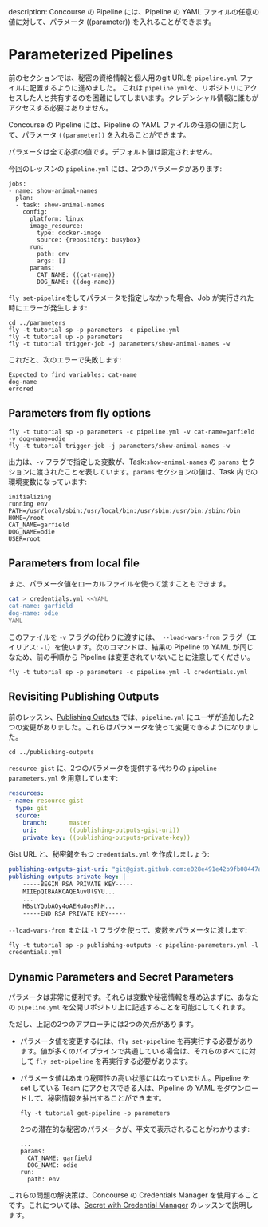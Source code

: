 description: Concourse の Pipeline には、Pipeline の YAML ファイルの任意の値に対して、パラメータ ((parameter)) を入れることができます。

# Parameterized Pipelines

前のセクションでは、秘密の資格情報と個人用のgit URLを `pipeline.yml` ファイルに配置するように進めました。 これは `pipeline.yml`を、リポジトリにアクセスした人と共有するのを困難にしてしまいます。クレデンシャル情報に誰もがアクセスする必要はありません。

Concourse の Pipeline には、Pipeline の YAML ファイルの任意の値に対して、パラメータ `((parameter))` を入れることができます。

パラメータは全て必須の値です。デフォルト値は設定されません。

今回のレッスンの `pipeline.yml` には、2つのパラメータがあります:

```
jobs:
- name: show-animal-names
  plan:
  - task: show-animal-names
    config:
      platform: linux
      image_resource:
        type: docker-image
        source: {repository: busybox}
      run:
        path: env
        args: []
      params:
        CAT_NAME: ((cat-name))
        DOG_NAME: ((dog-name))
```

`fly set-pipeline`をしてパラメータを指定しなかった場合、Job が実行された時にエラーが発生します:

```
cd ../parameters
fly -t tutorial sp -p parameters -c pipeline.yml
fly -t tutorial up -p parameters
fly -t tutorial trigger-job -j parameters/show-animal-names -w
```

これだと、次のエラーで失敗します:

```
Expected to find variables: cat-name
dog-name
errored
```

## Parameters from fly options

```
fly -t tutorial sp -p parameters -c pipeline.yml -v cat-name=garfield -v dog-name=odie
fly -t tutorial trigger-job -j parameters/show-animal-names -w
```

出力は、`-v` フラグで指定した変数が、Task:`show-animal-names` の `params` セクションに渡されたことを表しています。`params` セクションの値は、Task 内での環境変数になっています:

```
initializing
running env
PATH=/usr/local/sbin:/usr/local/bin:/usr/sbin:/usr/bin:/sbin:/bin
HOME=/root
CAT_NAME=garfield
DOG_NAME=odie
USER=root
```

## Parameters from local file

また、パラメータ値をローカルファイルを使って渡すこともできます。

```bash
cat > credentials.yml <<YAML
cat-name: garfield
dog-name: odie
YAML
```

このファイルを `-v` フラグの代わりに渡すには、` --load-vars-from` フラグ（エイリアス: `-l`）を使います。次のコマンドは、結果の Pipeline の YAML が同じなため、前の手順から Pipeline は変更されていないことに注意してください。

```
fly -t tutorial sp -p parameters -c pipeline.yml -l credentials.yml
```

## Revisiting Publishing Outputs

前のレッスン、[Publishing Outputs](/basics/publishing-outputs/) では、`pipeline.yml` にユーザが追加した2つの変更がありました。これらはパラメータを使って変更できるようになりました。

```
cd ../publishing-outputs
```

`resource-gist` に、2つのパラメータを提供する代わりの `pipeline-parameters.yml` を用意しています:

```yaml
resources:
- name: resource-gist
  type: git
  source:
    branch:      master
    uri:         ((publishing-outputs-gist-uri))
    private_key: ((publishing-outputs-private-key))
```

Gist URL と、秘密鍵をもつ `credentials.yml` を作成しましょう:

```yaml
publishing-outputs-gist-uri: "git@gist.github.com:e028e491e42b9fb08447a3bafcf884e5.git"
publishing-outputs-private-key: |-
    -----BEGIN RSA PRIVATE KEY-----
    MIIEpQIBAAKCAQEAuvUl9YU...
    ...
    HBstYQubAQy4oAEHu8osRhH...
    -----END RSA PRIVATE KEY-----
```

`--load-vars-from` または `-l` フラグを使って、変数をパラメータに渡します:

```
fly -t tutorial sp -p publishing-outputs -c pipeline-parameters.yml -l credentials.yml
```

## Dynamic Parameters and Secret Parameters

パラメータは非常に便利です。それらは変数や秘密情報を埋め込まずに、あなたの `pipeline.yml` を公開リポジトリ上に記述することを可能にしてくれます。

ただし、上記の2つのアプローチには2つの欠点があります。

* パラメータ値を変更するには、`fly set-pipeline` を再実行する必要があります。値が多くのパイプラインで共通している場合は、それらのすべてに対して `fly set-pipeline` を再実行する必要があります。
* パラメータ値はあまり秘匿性の高い状態にはなっていません。Pipeline を set している Team にアクセスできる人は、Pipeline の YAML をダウンロードして、秘密情報を抽出することができます。

    ```
    fly -t tutorial get-pipeline -p parameters
    ```

    2つの潜在的な秘密のパラメータが、平文で表示されることがわかります:

    ```
    ...
    params:
      CAT_NAME: garfield
      DOG_NAME: odie
    run:
      path: env
    ```

これらの問題の解決策は、Concourse の Credentials Manager を使用することです。これについては、[Secret with Credential Manager](/basics/secret-parameters/) のレッスンで説明します。
